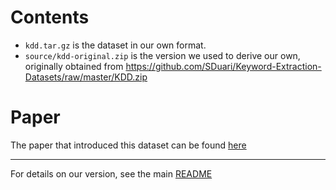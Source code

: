 # Contents

+ `kdd.tar.gz` is the dataset in our own format. 
+ `source/kdd-original.zip` is the version we used to derive our own, originally obtained from https://github.com/SDuari/Keyword-Extraction-Datasets/raw/master/KDD.zip

# Paper
The paper that introduced this dataset can be found [here](https://ojs.aaai.org/index.php/AAAI/article/view/8946/8805)

***

For details on our version, see the main [README](../README.md)
